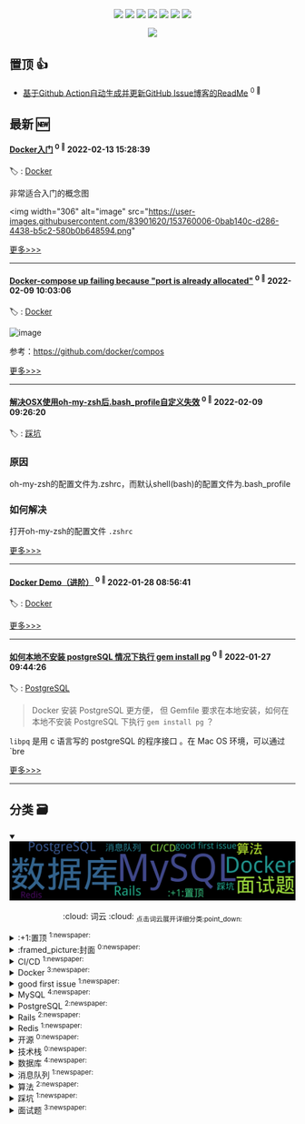 

<p align='center'>
    <img src="https://badgen.net/badge/labels/16"/>
    <img src="https://badgen.net/github/issues/iamtomas/ghiblog"/>
    <img src="https://badgen.net/badge/last-commit/2022-02-13 15:29:05"/>
    <img src="https://badgen.net/github/forks/iamtomas/ghiblog"/>
    <img src="https://badgen.net/github/stars/iamtomas/ghiblog"/>
    <img src="https://badgen.net/github/watchers/iamtomas/ghiblog"/>
    <img src="https://badgen.net/github/release/iamtomas/ghiblog"/>
</p>

<p align='center'>
    <a href="https://github.com/jwenjian/visitor-count-badge">
        <img src="https://visitor-badge.glitch.me/badge?page_id=jwenjian.ghiblog"/>
    </a>
</p>


## 置顶 :thumbsup: 
- [基于Github Action自动生成并更新GitHub Issue博客的ReadMe](https://github.com/iamtomas/note/issues/1)  <sup>0 :speech_balloon:</sup>  	 
## 最新 :new: 

#### [Docker入门](https://github.com/iamtomas/note/issues/25) <sup>0 :speech_balloon:</sup> 	 2022-02-13 15:28:39

:label: : [Docker](https://github.com/iamtomas/ghiblog/labels/Docker)

非常适合入门的概念图

<img width="306" alt="image" src="https://user-images.githubusercontent.com/83901620/153760006-0bab140c-d286-4438-b5c2-580b0b648594.png"

[更多>>>](https://github.com/iamtomas/note/issues/25)

---


#### [Docker-compose up failing because "port is already allocated"](https://github.com/iamtomas/note/issues/24) <sup>0 :speech_balloon:</sup> 	 2022-02-09 10:03:06

:label: : [Docker](https://github.com/iamtomas/ghiblog/labels/Docker)

![image](https://user-images.githubusercontent.com/83901620/153175090-89160e54-1b13-426d-ab11-fcb62679097c.png)

参考：https://github.com/docker/compos

[更多>>>](https://github.com/iamtomas/note/issues/24)

---


#### [解决OSX使用oh-my-zsh后.bash_profile自定义失效](https://github.com/iamtomas/note/issues/23) <sup>0 :speech_balloon:</sup> 	 2022-02-09 09:26:20

:label: : [踩坑](https://github.com/iamtomas/ghiblog/labels/%E8%B8%A9%E5%9D%91)

### 原因
oh-my-zsh的配置文件为.zshrc，而默认shell(bash)的配置文件为.bash_profile

### 如何解决

打开oh-my-zsh的配置文件 `.zshrc`



[更多>>>](https://github.com/iamtomas/note/issues/23)

---


#### [Docker Demo（进阶）](https://github.com/iamtomas/note/issues/22) <sup>0 :speech_balloon:</sup> 	 2022-01-28 08:56:41

:label: : [Docker](https://github.com/iamtomas/ghiblog/labels/Docker)



[更多>>>](https://github.com/iamtomas/note/issues/22)

---


#### [如何本地不安装 postgreSQL 情况下执行 gem install pg](https://github.com/iamtomas/note/issues/21) <sup>0 :speech_balloon:</sup> 	 2022-01-27 09:44:26

:label: : [PostgreSQL](https://github.com/iamtomas/ghiblog/labels/PostgreSQL)

> Docker 安装 PostgreSQL 更方便， 但 Gemfile 要求在本地安装，如何在本地不安装 PostgreSQL 下执行 `gem install pg` ？

 `libpq` 是用 c 语言写的 postgreSQL 的程序接口 。在 Mac OS 环境，可以通过 `bre

[更多>>>](https://github.com/iamtomas/note/issues/21)

---


## 分类  :card_file_box: 

<details open="open">
    <summary>
        <img src="assets/wordcloud.png" title="词云, 点击展开详细分类" alt="词云， 点击展开详细分类">
        <p align="center">:cloud: 词云 :cloud: <sub>点击词云展开详细分类:point_down: </sub></p>
    </summary>


<details>
<summary>:+1:置顶	<sup>1:newspaper:</sup></summary>

- [基于Github Action自动生成并更新GitHub Issue博客的ReadMe](https://github.com/iamtomas/note/issues/1)  <sup>0 :speech_balloon:</sup>  	 


</details>

<details>
<summary>:framed_picture:封面	<sup>0:newspaper:</sup></summary>



</details>

<details>
<summary>CI/CD	<sup>1:newspaper:</sup></summary>

- [GitLab CI/CD 实践](https://github.com/iamtomas/note/issues/16)  <sup>0 :speech_balloon:</sup>  	 


</details>

<details>
<summary>Docker	<sup>3:newspaper:</sup></summary>

- [Docker入门](https://github.com/iamtomas/note/issues/25)  <sup>0 :speech_balloon:</sup>  	 
- [Docker-compose up failing because "port is already allocated"](https://github.com/iamtomas/note/issues/24)  <sup>0 :speech_balloon:</sup>  	 
- [Docker Demo（进阶）](https://github.com/iamtomas/note/issues/22)  <sup>0 :speech_balloon:</sup>  	 


</details>

<details>
<summary>good first issue	<sup>1:newspaper:</sup></summary>

- [基于Github Action自动生成并更新GitHub Issue博客的ReadMe](https://github.com/iamtomas/note/issues/1)  <sup>0 :speech_balloon:</sup>  	 


</details>

<details>
<summary>MySQL	<sup>4:newspaper:</sup></summary>

- [MySQL零散知识笔记](https://github.com/iamtomas/note/issues/14)  <sup>0 :speech_balloon:</sup>  	 
- [一条SQL更新语句是如何执行的？](https://github.com/iamtomas/note/issues/12)  <sup>0 :speech_balloon:</sup>  	 
- [MySQL中InnoDB记录与页结构](https://github.com/iamtomas/note/issues/10)  <sup>0 :speech_balloon:</sup>  	 
- [一条SQL查询语句是如何执行的？](https://github.com/iamtomas/note/issues/8)  <sup>0 :speech_balloon:</sup>  	 


</details>

<details>
<summary>PostgreSQL	<sup>2:newspaper:</sup></summary>

- [如何本地不安装 postgreSQL 情况下执行 gem install pg](https://github.com/iamtomas/note/issues/21)  <sup>0 :speech_balloon:</sup>  	 
- [一条SQL查询语句是如何执行的？](https://github.com/iamtomas/note/issues/18)  <sup>0 :speech_balloon:</sup>  	 


</details>

<details>
<summary>Rails	<sup>2:newspaper:</sup></summary>

- [Sidekiq 浅析](https://github.com/iamtomas/note/issues/19)  <sup>0 :speech_balloon:</sup>  	 
- [Rails7 demo](https://github.com/iamtomas/note/issues/11)  <sup>0 :speech_balloon:</sup>  	 


</details>

<details>
<summary>Redis	<sup>1:newspaper:</sup></summary>

- [Redis零散知识笔记](https://github.com/iamtomas/note/issues/15)  <sup>0 :speech_balloon:</sup>  	 


</details>

<details>
<summary>开源	<sup>0:newspaper:</sup></summary>



</details>

<details>
<summary>技术栈	<sup>0:newspaper:</sup></summary>



</details>

<details>
<summary>数据库	<sup>4:newspaper:</sup></summary>

- [一条SQL查询语句是如何执行的？](https://github.com/iamtomas/note/issues/18)  <sup>0 :speech_balloon:</sup>  	 
- [一条SQL更新语句是如何执行的？](https://github.com/iamtomas/note/issues/12)  <sup>0 :speech_balloon:</sup>  	 
- [MySQL中InnoDB记录与页结构](https://github.com/iamtomas/note/issues/10)  <sup>0 :speech_balloon:</sup>  	 
- [一条SQL查询语句是如何执行的？](https://github.com/iamtomas/note/issues/8)  <sup>0 :speech_balloon:</sup>  	 


</details>

<details>
<summary>消息队列	<sup>1:newspaper:</sup></summary>

- [消息队列零散知识笔记](https://github.com/iamtomas/note/issues/17)  <sup>0 :speech_balloon:</sup>  	 


</details>

<details>
<summary>算法	<sup>2:newspaper:</sup></summary>

- [冒泡排序 - 排序算法](https://github.com/iamtomas/note/issues/13)  <sup>0 :speech_balloon:</sup>  	 
- [两数之和 - 力扣（LeetCode）](https://github.com/iamtomas/note/issues/9)  <sup>0 :speech_balloon:</sup>  	 


</details>

<details>
<summary>踩坑	<sup>1:newspaper:</sup></summary>

- [解决OSX使用oh-my-zsh后.bash_profile自定义失效](https://github.com/iamtomas/note/issues/23)  <sup>0 :speech_balloon:</sup>  	 


</details>

<details>
<summary>面试题	<sup>3:newspaper:</sup></summary>

- [消息队列零散知识笔记](https://github.com/iamtomas/note/issues/17)  <sup>0 :speech_balloon:</sup>  	 
- [Redis零散知识笔记](https://github.com/iamtomas/note/issues/15)  <sup>0 :speech_balloon:</sup>  	 
- [MySQL零散知识笔记](https://github.com/iamtomas/note/issues/14)  <sup>0 :speech_balloon:</sup>  	 


</details>


</details>    
